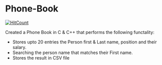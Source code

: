 # Phone-Book
[![HitCount](http://hits.dwyl.io/OAAbaali2896/Phone-Book.svg)](http://hits.dwyl.io/OAAbaali2896/Phone-Book)

Created a Phone Book in C & C++ that performs the following functality:
* Stores upto 20 entries the Person first & Last name, position and their salary.
* Searching the person name that matches their First name.
* Stores the result in CSV file
